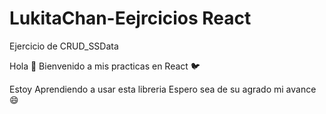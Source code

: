 # LukitaChan-Eejrcicios React
 Ejercicio de CRUD_SSData

Hola 🌸
Bienvenido a mis practicas en React 🐦

Estoy Aprendiendo a usar esta libreria
Espero sea de su agrado mi avance 😄
